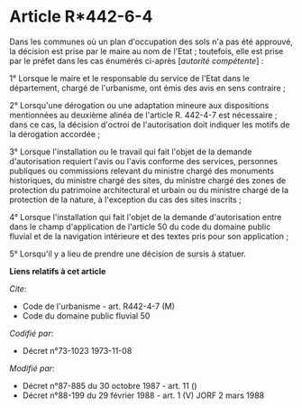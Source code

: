 # Article R*442-6-4

Dans les communes où un plan d'occupation des sols n'a pas été approuvé, la décision est prise par le maire au nom de
l'Etat ; toutefois, elle est prise par le préfet dans les cas énumérés ci-après [*autorité compétente*] : 

1° Lorsque le maire et le responsable du service de l'Etat dans le département, chargé de l'urbanisme, ont émis des avis en
sens contraire ; 

2° Lorsqu'une dérogation ou une adaptation mineure aux dispositions mentionnées au deuxième alinéa de l'article R. 442-4-7
est nécessaire ; dans ce cas, la décision d'octroi de l'autorisation doit indiquer les motifs de la dérogation accordée ; 

3° Lorsque l'installation ou le travail qui fait l'objet de la demande d'autorisation requiert l'avis ou l'avis conforme des
services, personnes publiques ou commissions relevant du ministre chargé des monuments historiques, du ministre chargé des
sites, du ministre chargé des zones de protection du patrimoine architectural et urbain ou du ministre chargé de la
protection de la nature, à l'exception du cas des sites inscrits ; 

4° Lorsque l'installation qui fait l'objet de la demande d'autorisation entre dans le champ d'application de l'article 50 du
code du domaine public fluvial et de la navigation intérieure et des textes pris pour son application ; 

5° Lorsqu'il y a lieu de prendre une décision de sursis à statuer.

**Liens relatifs à cet article**

_Cite_:

  - Code de l'urbanisme - art. R442-4-7 (M)
  - Code du domaine public fluvial 50

_Codifié par_:

  - Décret n°73-1023 1973-11-08

_Modifié par_:

  - Décret n°87-885 du 30 octobre 1987 - art. 11 ()
  - Décret n°88-199 du 29 février 1988 - art. 1 (V) JORF 2 mars 1988
